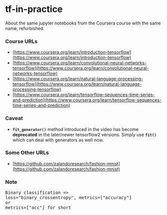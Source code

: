 # tf-in-practice
About the same jupyter notebooks from the Coursera course with the same name, refurbished.



### Course URLs
- [https://www.coursera.org/learn/introduction-tensorflow](https://www.coursera.org/learn/introduction-tensorflow)
- [https://www.coursera.org/learn/convolutional-neural-networks-tensorflow](https://www.coursera.org/learn/convolutional-neural-networks-tensorflow)
- [https://www.coursera.org/learn/natural-language-processing-tensorflow](https://www.coursera.org/learn/natural-language-processing-tensorflow)
- [https://www.coursera.org/learn/tensorflow-sequences-time-series-and-prediction](https://www.coursera.org/learn/tensorflow-sequences-time-series-and-prediction)


### Caveat
- <code><b>fit_generator()</b></code> method introduced in the video has become <b>deprecated</b> in the later/newer tensorflow2 versions. Simply use <code><b>fit()</b></code> which can deal with generators as well now.


### Some Other URLs
- [https://github.com/zalandoresearch/fashion-mnist](https://github.com/zalandoresearch/fashion-mnist)


### Note
<pre>
Binary classification =>
loss="binary_crossentropy", metrics=["accuracy"]
or
metrics=["acc"] for short
</pre>
